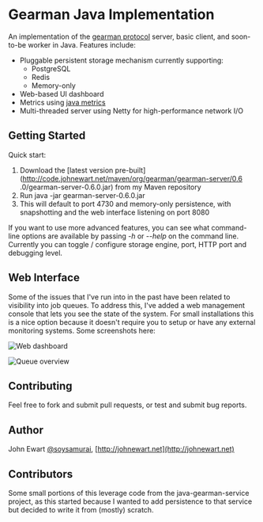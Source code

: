 Gearman Java Implementation
===========================

An implementation of the [gearman protocol](http://www.gearman.org) server, basic client, and soon-to-be worker in Java. Features include:

* Pluggable persistent storage mechanism currently supporting:
    * PostgreSQL
    * Redis
    * Memory-only
* Web-based UI dashboard
* Metrics using [java metrics](https://github.com/codahale/metrics)
* Multi-threaded server using Netty for high-performance network I/O


Getting Started
---------------

Quick start:

1. Download the [latest version pre-built](http://code.johnewart.net/maven/org/gearman/gearman-server/0.6 .0/gearman-server-0.6.0.jar) from my Maven repository 
2. Run java -jar gearman-server-0.6.0.jar 
3. This will default to port 4730 and memory-only persistence, with snapshotting and the web interface listening on port 8080

If you want to use more advanced features, you can see what command-line options are available by passing *-h* or *--help* on the command line. Currently you can toggle / configure storage engine, port, HTTP port and debugging level.


Web Interface
-------------

Some of the issues that I've run into in the past have been related to visibility into job queues. To address this, I've added a web management console that lets you see the state of the system. For small installations this is a nice option because it doesn't require you to setup or have any external monitoring systems. Some screenshots here:

![Web dashboard](https://github.com/johnewart/gearman-java/raw/master/misc/dashboard.jpg)

![Queue overview](https://github.com/johnewart/gearman-java/raw/master/misc/queue.jpg)


Contributing
------------

Feel free to fork and submit pull requests, or test and submit bug reports.

Author
-------

John Ewart [@soysamurai](https://twitter.com/soysamurai), [http://johnewart.net](http://johnewart.net)

Contributors
------------

Some small portions of this leverage code from the java-gearman-service project, as this started because I wanted to add persistence to that service but decided to write it from (mostly) scratch. 